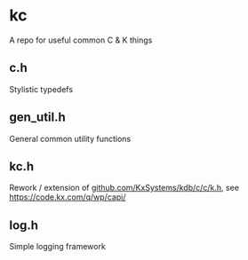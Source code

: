 # kc

A repo for useful common C & K things

## c.h

Stylistic typedefs

## gen_util.h

General common utility functions

## kc.h

Rework / extension of [github.com/KxSystems/kdb/c/c/k.h](https://github.com/KxSystems/kdb/blob/c7a64a6d07db40622a534196389cb5885159bd35/c/c/k.h), 
see https://code.kx.com/q/wp/capi/

## log.h

Simple logging framework
